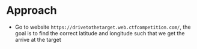 # Approach
* Go to website `https://drivetothetarget.web.ctfcompetition.com/`, the goal is to find the correct latitude and longitude such that we get the arrive at the target

